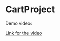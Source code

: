 # CartProject

Demo video:

[Link for the video](https://drive.google.com/file/d/1fO5cF8fnK6r-jLck9wMVUXFFC2iAPrks/view?usp=sharing)
